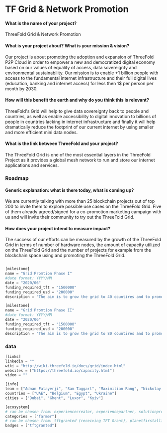 # TF Grid & Network Promotion
#### What is the name of your project?

ThreeFold Grid & Network Promotion

#### What is your project about? What is your mission & vision?

Our project is about promoting the adoption and expansion of ThreeFold P2P Cloud in order to empower a new and democratized digital economy based on our values of equality of access, data sovereignty and environmental sustainability. Our mission is to enable +1 billion people with access to the fundamental internet infrastructure and their full digital lives (education, banking and internet access) for less then 1$ per person per month by 2030.

#### How will this benefit the earth and why do you think this is relevant? 

ThreeFold's Grid will help to give data sovereignty back to people and countries, as well as enable accessibility to digital innovation to billions of people in countries lacking in internet infrastructure and finally it will help dramatically reduce the footprint of our current internet by using smaller and more efficient mini data nodes. 

#### What is the link between ThreeFold and your project? 

The ThreeFold Grid is one of the most essential layers in the ThreeFold Project as it provides a global mesh network to run and store our internet applications and services.


### Roadmap

#### Generic explanation: what is there today, what is coming up?

We are currently talking with more than 25 blockchain projects out of top 200 to invite them to explore possible use cases on the ThreeFold Grid. Five of them already agreed/signed for a co-promotion marketing campaign with us and will invite their community to try out the ThreeFold Grid. 

#### How does your project intend to measure impact?

The success of our efforts can be measured by the growth of the ThreeFold Grid in terms of number of hardware nodes, the amount of capacity utilized on the ThreeFold Grid and the number of projects for example from the blockchain space using and promoting the ThreeFold Grid.
```python

[milestone]
name = "Grid Promtion Phase I"
#date format: YYYY/MM 
date = "2020/06"
funding_required_tft = "1500000"
funding_required_usd = "200000"
description = "The aim is to grow the grid to 40 countires and to promote ThreeFold developer audiences in the blockchain and cloud space with a minumum of 15 blockchain projects utilizing the grid as well as 15 cloud based intitatives by August 2020"

[milestone]
name = "Grid Promtion Phase II"
#date format: YYYY/MM 
date = "2020/06"
funding_required_tft = "1500000"
funding_required_usd = "200000"
description = "The aim is to grow the grid to 80 countires and to promote ThreeFold developer audiences in the blockchain and cloud space with a minumum of 30 blockchain projects utilizing the grid as well as 30 cloud based intitatives by Dec 2020"
```

### data

```python
[links]
linkedin = ""
wiki = "http://wiki.threefold.io/docs/grid/index.html"
websites = ["https://threefold.io/capacity.html"]
video = ""

[info]
team = ["Adnan Fatayerji", "Sam Taggart", "Maximilian Rang", "Nickolay Babenko", "Gloria Anne"] 
countries = ["UAE", "Belgium", "Egypt", "Ukraine"]
cities = ["Dubai", "Ghent", "Luxor", "Kyiv"]

[ecosystem]
# can be chosen from: experiencecreator, experiencepartner, solutionprovider, farmer, systemintegrator
categories = ["farmer"]
# can be chosen from: tftgranted (receiving TFT Grant), planetfirstalliance (memeber of Planet First Alliance)
badges = ["tftgranted"] 

```
